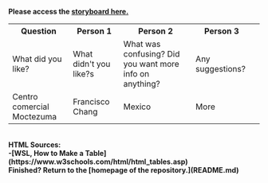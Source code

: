 <b>Please access the [storyboard here.](https://preview.shorthand.com/ELCy4XNoBlsQ5GUp)

<table>
  <tr>
    <th>Question</th>
    <th>Person 1</th>
    <th>Person 2</th>
    <th>Person 3<th>
  </tr>
  <tr>
    <td>What did you like?</td>
    <td>What didn't you like?s</td>
    <td>What was confusing? Did you want more info on anything?</td>
    <td>Any suggestions?</td>
  </tr>
  <tr>
    <td>Centro comercial Moctezuma</td>
    <td>Francisco Chang</td>
    <td>Mexico</td>
    <td>More</td>
  </tr>
</table>
  
<br>
<b>HTML Sources:</b><br>
-[WSL, How to Make a Table](https://www.w3schools.com/html/html_tables.asp)
<br>
Finished? Return to the [homepage of the repository.](README.md)
